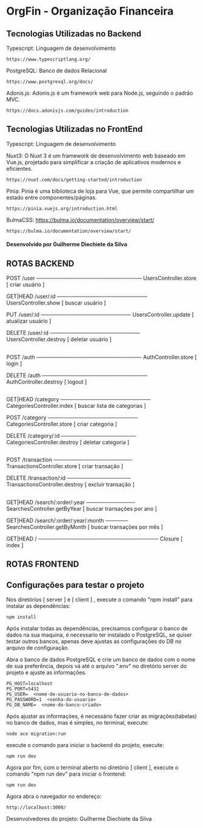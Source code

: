 # OrgFin - Organização Financeira

## Tecnologias Utilizadas no Backend

Typescript: Linguagem de desenvolvimento

```
https://www.typescriptlang.org/
```

PostgreSQL: Banco de dados Relacional

```
https://www.postgresql.org/docs/
```

Adonis.js: Adonis.js é um framework web para Node.js, seguindo o padrão MVC. 

```
https://docs.adonisjs.com/guides/introduction
```

## Tecnologias Utilizadas no FrontEnd

Typescript: Linguagem de desenvolvimento

Nuxt3: O Nuxt 3 é um framework de desenvolvimento web baseado em Vue.js, projetado para simplificar a criação de aplicativos modernos e eficientes.

```
https://nuxt.com/docs/getting-started/introduction
```

Pinia: Pinia é uma biblioteca de loja para Vue, que permite compartilhar um estado entre componentes/páginas. 

```
https://pinia.vuejs.org/introduction.html
```

BulmaCSS: https://bulma.io/documentation/overview/start/

```
https://bulma.io/documentation/overview/start/
```






#### Desenvolvido por <strong>Guilherme Diechiete da Silva</strong>


## ROTAS BACKEND

POST        /user ──────────────────────────── UsersController.store [ criar usuário ]

GET|HEAD    /user/:id ──────────────────────── UsersController.show [ buscar usuário ]

PUT         /user/:id ──────────────────────── UsersController.update [ atualizar usuário ]

DELETE      /user/:id ──────────────────────── UsersController.destroy [ deletar usuário ]

##

POST        /auth ──────────────────────────── AuthController.store [ login ]

DELETE      /auth ──────────────────────────── AuthController.destroy [ logout ]

##

GET|HEAD    /category ──────────────────────── CategoriesController.index [ buscar lista de categorias ]

POST        /category ──────────────────────── CategoriesController.store [ criar categoria ]

DELETE      /category/:id ──────────────────── CategoriesController.destroy [ deletar categoria ]

##

POST        /transaction ───────────────────── TransactionsController.store [ criar transação ]

DELETE      /transaction/:id ───────────────── TransactionsController.destroy [ excluir transação ]

##

GET|HEAD    /search/:order/:year ───────────── SearchesController.getByYear [ buscar transações por ano ]

GET|HEAD    /search/:order/:year/:month ────── SearchesController.getByMonth [ buscar transações por mês ]

GET|HEAD    / ──────────────────────────────── Closure [ index ]


## ROTAS FRONTEND

## Configurações para testar o projeto

Nos diretórios [ server ] e [ client ] , execute o comando "npm install" para instalar as dependências:

```
npm install
```

Após instalar todas as dependências, precisamos configurar o banco de dados na sua maquina, é necessario ter instalado o PostgreSQL, se quiser testar outros bancos, apenas deve ajustas as configurações do DB no arquivo de configuração.

Abra o banco de dados PostgreSQL e crie um banco de dados com o nome de sua preferência, depois vá até o arquivo ".env" no diretório server do projeto e ajuste as informações.

```
PG_HOST=localhost
PG_PORT=5432
PG_USER=  <nome-de-usuario-no-banco-de-dados>
PG_PASSWORD=1  <senha-do-usuario>
PG_DB_NAME=  <nome-do-banco-criado>

```

Após ajustar as informações, é necessário fazer criar as migrações(tabelas) no banco de dados, mas é simples, no terminal, execute:

```
node ace migration:run
```

execute o comando para iniciar o backend do projeto, execute: 

```
npm run dev
```


Agora por fim, com o terminal aberto no diretório [ client ], execute o comando "npm run dev" para iniciar o frontend:

```
npm run dev
```

Agora abra o navegador no endereço: 

```
http://localhost:3000/
```

















Desenvolvedores do projeto: Guilherme Diechiete da Silva

